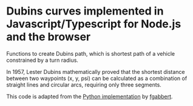 # Dubins curves implemented in Javascript/Typescript for Node.js and the browser
Functions to create Dubins path, which is shortest path of a vehicle constrained by a turn radius.

In 1957, Lester Dubins mathematically proved that the shortest distance between two waypoints (x, y, psi) can be calculated as a combination of straight lines and circular arcs, requiring only three segments.

This code is adapted from the [Python implementation](https://github.com/fgabbert/dubins_py/blob/master/dubins_py.py) by [fgabbert](https://github.com/fgabbert).
